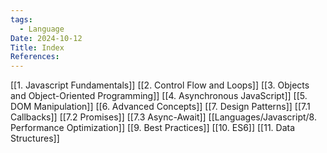 ```yaml
---
tags:
  - Language
Date: 2024-10-12
Title: Index
References:
---
```

[[1. Javascript Fundamentals]]
[[2. Control Flow and Loops]]
[[3. Objects and Object-Oriented Programming]]
[[4. Asynchronous JavaScript]]
[[5. DOM Manipulation]]
[[6. Advanced Concepts]]
[[7. Design Patterns]]
	[[7.1 Callbacks]]
	[[7.2 Promises]]
	[[7.3 Async-Await]]
[[Languages/Javascript/8. Performance Optimization]]
[[9. Best Practices]]
[[10. ES6]]
[[11. Data Structures]]